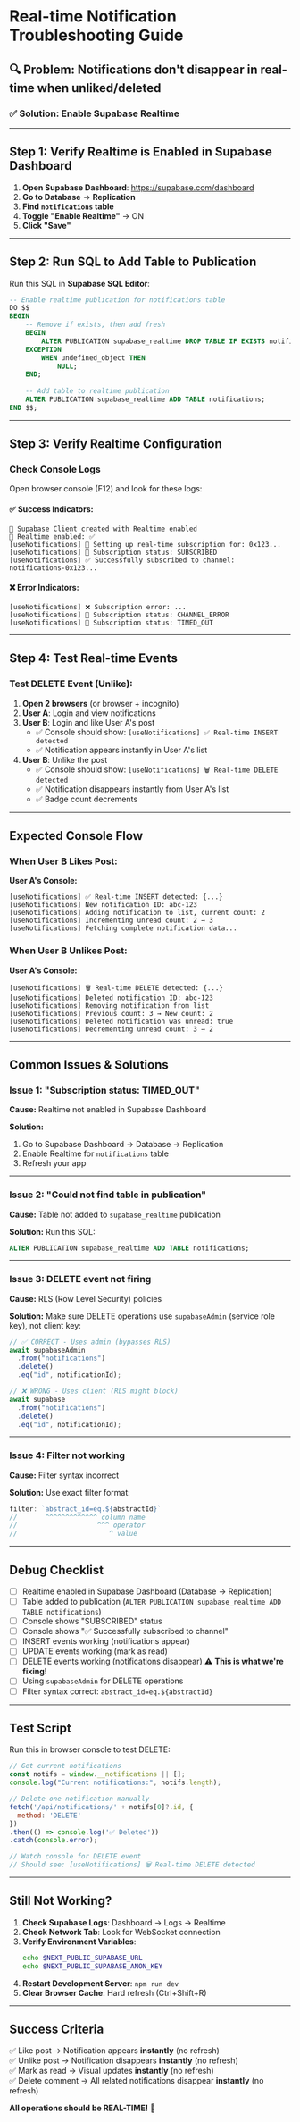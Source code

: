 # Real-time Notification Troubleshooting Guide

## 🔍 Problem: Notifications don't disappear in real-time when unliked/deleted

### ✅ Solution: Enable Supabase Realtime

---

## Step 1: Verify Realtime is Enabled in Supabase Dashboard

1. **Open Supabase Dashboard**: https://supabase.com/dashboard
2. **Go to Database** → **Replication**
3. **Find `notifications` table**
4. **Toggle "Enable Realtime"** → ON
5. **Click "Save"**

---

## Step 2: Run SQL to Add Table to Publication

Run this SQL in **Supabase SQL Editor**:

```sql
-- Enable realtime publication for notifications table
DO $$
BEGIN
    -- Remove if exists, then add fresh
    BEGIN
        ALTER PUBLICATION supabase_realtime DROP TABLE IF EXISTS notifications;
    EXCEPTION
        WHEN undefined_object THEN
            NULL;
    END;
    
    -- Add table to realtime publication
    ALTER PUBLICATION supabase_realtime ADD TABLE notifications;
END $$;
```

---

## Step 3: Verify Realtime Configuration

### Check Console Logs

Open browser console (F12) and look for these logs:

#### ✅ **Success Indicators:**
```
🔧 Supabase Client created with Realtime enabled
🔴 Realtime enabled: ✅
[useNotifications] 🔄 Setting up real-time subscription for: 0x123...
[useNotifications] 📡 Subscription status: SUBSCRIBED
[useNotifications] ✅ Successfully subscribed to channel: notifications-0x123...
```

#### ❌ **Error Indicators:**
```
[useNotifications] ❌ Subscription error: ...
[useNotifications] 📡 Subscription status: CHANNEL_ERROR
[useNotifications] 📡 Subscription status: TIMED_OUT
```

---

## Step 4: Test Real-time Events

### Test DELETE Event (Unlike):

1. **Open 2 browsers** (or browser + incognito)
2. **User A**: Login and view notifications
3. **User B**: Login and like User A's post
   - ✅ Console should show: `[useNotifications] ✅ Real-time INSERT detected`
   - ✅ Notification appears instantly in User A's list
4. **User B**: Unlike the post
   - ✅ Console should show: `[useNotifications] 🗑️ Real-time DELETE detected`
   - ✅ Notification disappears instantly from User A's list
   - ✅ Badge count decrements

---

## Expected Console Flow

### When User B Likes Post:

**User A's Console:**
```
[useNotifications] ✅ Real-time INSERT detected: {...}
[useNotifications] New notification ID: abc-123
[useNotifications] Adding notification to list, current count: 2
[useNotifications] Incrementing unread count: 2 → 3
[useNotifications] Fetching complete notification data...
```

### When User B Unlikes Post:

**User A's Console:**
```
[useNotifications] 🗑️ Real-time DELETE detected: {...}
[useNotifications] Deleted notification ID: abc-123
[useNotifications] Removing notification from list
[useNotifications] Previous count: 3 → New count: 2
[useNotifications] Deleted notification was unread: true
[useNotifications] Decrementing unread count: 3 → 2
```

---

## Common Issues & Solutions

### Issue 1: "Subscription status: TIMED_OUT"

**Cause:** Realtime not enabled in Supabase Dashboard

**Solution:**
1. Go to Supabase Dashboard → Database → Replication
2. Enable Realtime for `notifications` table
3. Refresh your app

---

### Issue 2: "Could not find table in publication"

**Cause:** Table not added to `supabase_realtime` publication

**Solution:**
Run this SQL:
```sql
ALTER PUBLICATION supabase_realtime ADD TABLE notifications;
```

---

### Issue 3: DELETE event not firing

**Cause:** RLS (Row Level Security) policies

**Solution:**
Make sure DELETE operations use `supabaseAdmin` (service role key), not client key:

```typescript
// ✅ CORRECT - Uses admin (bypasses RLS)
await supabaseAdmin
  .from("notifications")
  .delete()
  .eq("id", notificationId);

// ❌ WRONG - Uses client (RLS might block)
await supabase
  .from("notifications")
  .delete()
  .eq("id", notificationId);
```

---

### Issue 4: Filter not working

**Cause:** Filter syntax incorrect

**Solution:**
Use exact filter format:
```typescript
filter: `abstract_id=eq.${abstractId}`
//       ^^^^^^^^^^^^^ column name
//                    ^^^ operator
//                       ^ value
```

---

## Debug Checklist

- [ ] Realtime enabled in Supabase Dashboard (Database → Replication)
- [ ] Table added to publication (`ALTER PUBLICATION supabase_realtime ADD TABLE notifications`)
- [ ] Console shows "SUBSCRIBED" status
- [ ] Console shows "✅ Successfully subscribed to channel"
- [ ] INSERT events working (notifications appear)
- [ ] UPDATE events working (mark as read)
- [ ] DELETE events working (notifications disappear) ⚠️ **This is what we're fixing!**
- [ ] Using `supabaseAdmin` for DELETE operations
- [ ] Filter syntax correct: `abstract_id=eq.${abstractId}`

---

## Test Script

Run this in browser console to test DELETE:

```javascript
// Get current notifications
const notifs = window.__notifications || [];
console.log("Current notifications:", notifs.length);

// Delete one notification manually
fetch('/api/notifications/' + notifs[0]?.id, { 
  method: 'DELETE' 
})
.then(() => console.log('✅ Deleted'))
.catch(console.error);

// Watch console for DELETE event
// Should see: [useNotifications] 🗑️ Real-time DELETE detected
```

---

## Still Not Working?

1. **Check Supabase Logs**: Dashboard → Logs → Realtime
2. **Check Network Tab**: Look for WebSocket connection
3. **Verify Environment Variables**:
   ```bash
   echo $NEXT_PUBLIC_SUPABASE_URL
   echo $NEXT_PUBLIC_SUPABASE_ANON_KEY
   ```
4. **Restart Development Server**: `npm run dev`
5. **Clear Browser Cache**: Hard refresh (Ctrl+Shift+R)

---

## Success Criteria

✅ Like post → Notification appears **instantly** (no refresh)  
✅ Unlike post → Notification disappears **instantly** (no refresh)  
✅ Mark as read → Visual updates **instantly** (no refresh)  
✅ Delete comment → All related notifications disappear **instantly** (no refresh)  

**All operations should be REAL-TIME!** 🚀

